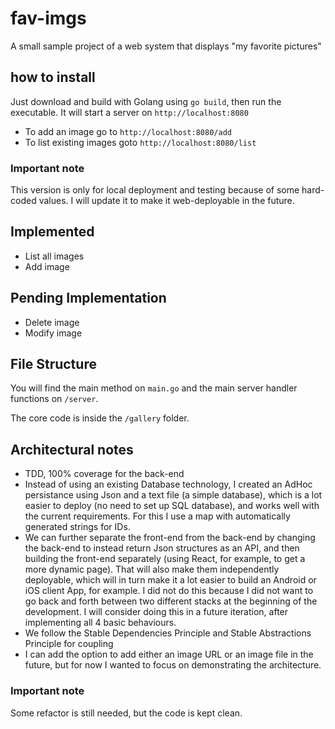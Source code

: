 # fav-imgs
A small sample project of a web system that displays "my favorite pictures"

## how to install
Just download and build with Golang using `go build`, then run the executable. It will start a server on `http://localhost:8080`
- To add an image go to `http://localhost:8080/add`
- To list existing images goto `http://localhost:8080/list`

### Important note
This version is only for local deployment and testing because of some hard-coded values. I will update it to make it web-deployable in the future.

## Implemented
- List all images
- Add image

## Pending Implementation
- Delete image
- Modify image

## File Structure
You will find the main method on `main.go` and the main server handler functions on `/server`.

The core code is inside the `/gallery` folder.

## Architectural notes
- TDD, 100% coverage for the back-end
- Instead of using an existing Database technology, I created an AdHoc persistance using Json and a text file (a simple database), which is a lot easier to deploy (no need to set up SQL database), and works well with the current requirements. For this I use a map with automatically generated strings for IDs.
- We can further separate the front-end from the back-end by changing the back-end to instead return Json structures as an API, and then building the front-end separately (using React, for example, to get a more dynamic page). That will also make them independently deployable, which will in turn make it a lot easier to build an Android or iOS client App, for example. I did not do this because I did not want to go back and forth between two different stacks at the beginning of the development. I will consider doing this in a future iteration, after implementing all 4 basic behaviours.
- We follow the Stable Dependencies Principle and Stable Abstractions Principle for coupling
- I can add the option to add either an image URL or an image file in the future, but for now I wanted to focus on demonstrating the architecture.

### Important note
Some refactor is still needed, but the code is kept clean.

